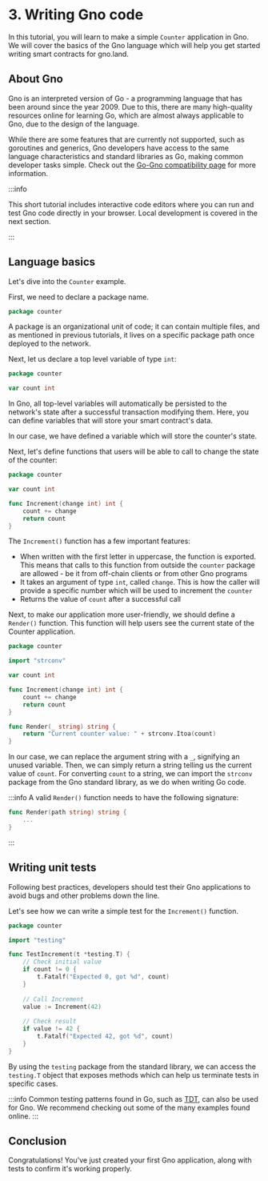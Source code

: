 # 3. Writing Gno code

In this tutorial, you will learn to make a simple `Counter` application in Gno.
We will cover the basics of the Gno language which will help you get started
writing smart contracts for gno.land. 

## About Gno

Gno is an interpreted version of Go - a programming language that has been around
since the year 2009. Due to this, there are many high-quality resources online
for learning Go, which are almost always applicable to Gno, due to the design
of the language.

While there are some features that are currently not supported, such as 
goroutines and generics, Gno developers have access to the same language characteristics
and standard libraries as Go, making common developer tasks simple. Check out the
[Go-Gno compatibility page](../reference/go-gno-compatibility.md) for more information.

:::info

This short tutorial includes interactive code editors where you can run and test 
Gno code directly in your browser. Local development is covered in the next
section.

:::

## Language basics

Let's dive into the `Counter` example.

First, we need to declare a package name.

```go
package counter
```

A package is an organizational unit of code; it can contain multiple files, and
as mentioned in previous tutorials, it lives on a specific package path once 
deployed to the network.

Next, let us declare a top level variable of type `int`:

```go
package counter

var count int
```

In Gno, all top-level variables will automatically be persisted to the network's
state after a successful transaction modifying them. Here, you can define variables
that will store your smart contract's data. 

In our case, we have defined a variable which will store the counter's state.

Next, let's define functions that users will be able to call to change the state
of the counter:

```go
package counter

var count int

func Increment(change int) int {
	count += change
	return count
}
```

The `Increment()` function has a few important features:
- When written with the first letter in uppercase, the function is exported. This means 
that calls to this function from outside the `counter` package are allowed - be 
it from off-chain clients or from other Gno programs
- It takes an argument of type `int`, called `change`. This is how the caller
will provide a specific number which will be used to increment the `counter`
- Returns the value of `count` after a successful call 

Next, to make our application more user-friendly, we should define a `Render()`
function. This function will help users see the current state of the Counter application.

```go gno path=counter.gno run_expr=println(Render(""))
package counter

import "strconv"

var count int

func Increment(change int) int {
	count += change
	return count
}

func Render(_ string) string {
	return "Current counter value: " + strconv.Itoa(count)
}
```

In our case, we can replace the argument string with a `_`, signifying an unused
variable. Then, we can simply return a string telling us the current value of
`count`. For converting `count` to a string, we can import the `strconv` package
from the Gno standard library, as we do when writing Go code.

:::info
A valid `Render()` function needs to have the following signature:
```go
func Render(path string) string {
	...
}
```
:::

## Writing unit tests

Following best practices, developers should test their Gno applications to avoid 
bugs and other problems down the line.

Let's see how we can write a simple test for the `Increment()` function.

```go gno path=counter_test.gno depends_on=counter.gno
package counter

import "testing"

func TestIncrement(t *testing.T) {
	// Check initial value
	if count != 0 {
		t.Fatalf("Expected 0, got %d", count)
	}
	
	// Call Increment 
	value := Increment(42)
	
	// Check result
	if value != 42 {
		t.Fatalf("Expected 42, got %d", count)
	}
}
```

By using the `testing` package from the standard library, we can access the 
`testing.T` object that exposes methods which can help us terminate tests
in specific cases. 

:::info 
Common testing patterns found in Go, such as [TDT](https://go.dev/wiki/TableDrivenTests),
can also be used for Gno. We recommend checking out some of the many examples 
found online.
:::

## Conclusion

Congratulations! You've just created your first Gno application, along with tests
to confirm it's working properly.
